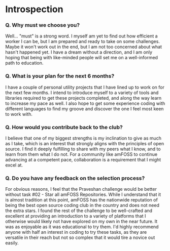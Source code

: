 # Introspection

### Q.  Why must we choose you?
Well... "must" is a strong word. I myself am yet to find out how efficient a worker I can be, but I am prepared and ready to take on some challenges. Maybe it won't work out in the end, but I am not too concerned about what hasn't happened yet. I have a dream without a direction, and I am only hoping that being with like-minded people will set me on a well-informed path to education.
    
### Q.  What is your plan for the next 6 months?
I have a couple of personal utility projects that I have lined up to work on for the next few months. I intend to introduce myself to a variety of tools and libraries required to get these projects completed, and along the way learn to increase my pace as well. I also hope to get some experience coding with different languages to find my groove and discover the one I feel most keen to work with.

### Q. How would you contribute back to the club?
I believe that one of my biggest strengths is my inclination to give as much as I take, which is an interest that strongly aligns with the principles of open source. I find it deeply fulfilling to share with my peers what I know, and to learn from them what I do not. For a community like amFOSS to continue advancing at a competent pace, collaboration is a requirement that I might excel at.

### Q. Do you have any feedback on the selection process?
For obvious reasons, I feel that the Praveshan challenge would be better without task #02 - Star all amFOSS Repositories. While I understand that it is almost tradition at this point, amFOSS has the nationwide reputation of being the best open source coding club in the country and does not need the extra stars. I found the rest of the challenge to be well-crafted and excellent at providing an introduction to a variety of platforms that I otherwise would likely not have explored on my own in the near future. It was as enjoyable as it was educational to try them. I'd highly recommend anyone with half an interest in coding to try these tasks, as they are versatile in their reach but not so complex that it would tire a novice out easily. 
